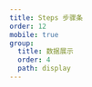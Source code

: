 ```yaml
---
title: Steps 步骤条
order: 12
mobile: true
group:
  title: 数据展示
  order: 4
  path: display
---
```


<code src="../demo/Steps.jsx"></code>
<API src="../src/Steps.tsx"></API>
